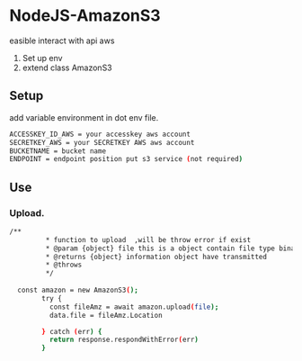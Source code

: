# NodeJS-AmazonS3
easible interact with api aws
1. Set up env
2. extend class AmazonS3
## Setup
add variable environment in dot env file.
```bash
ACCESSKEY_ID_AWS = your accesskey aws account
SECRETKEY_AWS = your SECRETKEY AWS aws account
BUCKETNAME = bucket name
ENDPOINT = endpoint position put s3 service (not required)
```
## Use
### Upload.
``` bash
/**
         * function to upload  ,will be throw error if exist
         * @param {object} file this is a object contain file type binary, buffer, path directory
         * @returns {object} information object have transmitted 
         * @throws
         */
         
  const amazon = new AmazonS3();
        try {
          const fileAmz = await amazon.upload(file);
          data.file = fileAmz.Location

        } catch (err) {
          return response.respondWithError(err)
        }
```
